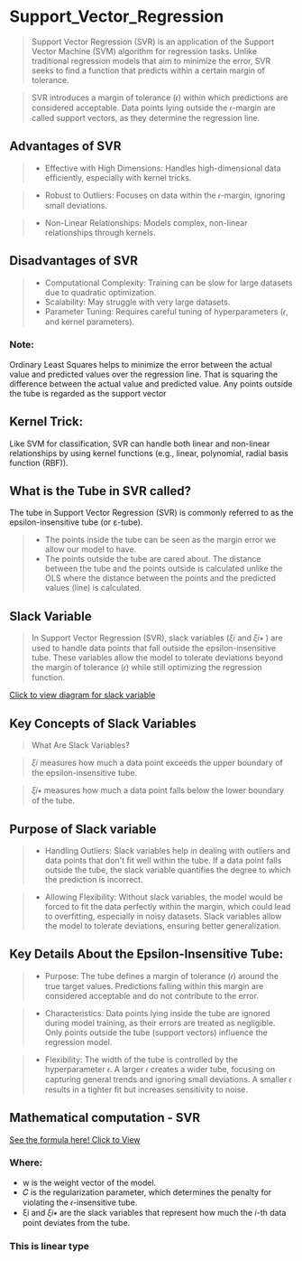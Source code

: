 # Support_Vector_Regression
> Support Vector Regression (SVR) is an application of the Support Vector Machine (SVM) algorithm for regression tasks. Unlike traditional regression models that aim to minimize the error, SVR seeks to find a function that predicts within a certain margin of tolerance.

> SVR introduces a margin of tolerance (𝜖) within which predictions are considered acceptable. Data points lying outside the 𝜖-margin are called support vectors, as they determine the regression line.

## Advantages of SVR
> + Effective with High Dimensions:
Handles high-dimensional data efficiently, especially with kernel tricks.

> + Robust to Outliers:
Focuses on data within the 𝜖-margin, ignoring small deviations.

> + Non-Linear Relationships:
Models complex, non-linear relationships through kernels.

## Disadvantages of SVR
> + Computational Complexity:
Training can be slow for large datasets due to quadratic optimization.
> + Scalability:
May struggle with very large datasets.
> + Parameter Tuning:
Requires careful tuning of hyperparameters (𝜖, and kernel parameters).

### Note:
Ordinary Least Squares helps to minimize the error between the actual value and predicted values over the regression line. That is squaring the difference between the actual value and predicted value. Any points outside the tube is regarded as the support vector

## Kernel Trick:
Like SVM for classification, SVR can handle both linear and non-linear relationships by using kernel functions (e.g., linear, polynomial, radial basis function (RBF)).

## What is the Tube in SVR called?
The tube in Support Vector Regression (SVR) is commonly referred to as the epsilon-insensitive tube (or ε-tube).
> + The points inside the tube can be seen as the margin error we allow our model to have.
> + The points outside the tube are cared about. The distance between the tube and the points outside is calculated unlike the OLS where the distance between the points and the predicted values (line) is calculated.
>
## Slack Variable
> In Support Vector Regression (SVR), slack variables (𝜉𝑖  and 𝜉𝑖∗ ) are used to handle data points that fall outside the epsilon-insensitive tube. These variables allow the model to tolerate deviations beyond the margin of tolerance (𝜖) while still optimizing the regression function.

[Click to view diagram for slack variable](https://ibb.co/xgzH9mc)

## Key Concepts of Slack Variables
>What Are Slack Variables?

> 𝜉𝑖  measures how much a data point exceeds the upper boundary of the epsilon-insensitive tube.

> 𝜉𝑖∗ measures how much a data point falls below the lower boundary of the tube.

## Purpose of Slack variable
> + Handling Outliers: Slack variables help in dealing with outliers and data points that don't fit well within the tube. If a data point falls outside the tube, the slack variable quantifies the degree to which the prediction is incorrect.

> + Allowing Flexibility: Without slack variables, the model would be forced to fit the data perfectly within the margin, which could lead to overfitting, especially in noisy datasets. Slack variables allow the model to tolerate deviations, ensuring better generalization.

## Key Details About the Epsilon-Insensitive Tube:
> + Purpose: The tube defines a margin of tolerance (𝜖) around the true target values. Predictions falling within this margin are considered acceptable and do not contribute to the error.

> + Characteristics: Data points lying inside the tube are ignored during model training, as their errors are treated as negligible.
Only points outside the tube (support vectors) influence the regression model.

> + Flexibility: The width of the tube is controlled by the hyperparameter 𝜖. A larger 𝜖 creates a wider tube, focusing on capturing general trends and ignoring small deviations. A smaller 𝜖 results in a tighter fit but increases sensitivity to noise.

## Mathematical computation - SVR
[See the formula here! Click to View](https://ibb.co/KqH9c6Z)

### Where:
+ w is the weight vector of the model.
+ 𝐶 is the regularization parameter, which determines the penalty for violating the 𝜖-insensitive tube.
+ ξi  and 𝜉𝑖∗  are the slack variables that represent how much the 𝑖-th data point deviates from the tube.

### This is linear type
